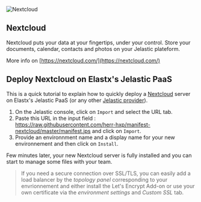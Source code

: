 ![Nextcloud](images/nextcloud-round.png)

## Nextcloud

Nextcloud puts your data at your fingertips, under your control.
Store your documents, calendar, contacts and photos on your Jelastic plateform.

More info on [https://nextcloud.com/](https://nextcloud.com/)

## Deploy Nextcloud on Elastx's Jelastic PaaS

This is a quick tutorial to explain how to quickly deploy a [Nextcloud](https://nextcloud.com/) server on Elastx's Jelastic PaaS (or any other [Jelastic provider](https://jelastic.cloud/)).

1. On the Jelastic console, click on `Import` and select the URL tab.
2. Paste this URL in the input field : https://raw.githubusercontent.com/herr-hxp/manifest-nextcloud/master/manifest.jps and click on `Import`.
3. Provide an environnment name and a display name for your new environnement and then click on `Install`.

Few minutes later, your new Nextcloud server is fully installed and you can start to manage some files with your team.

> If you need a secure connection over SSL/TLS, you can easily add a load balancer by the *topology panel* corresponding to your envrionnement and either install the Let's Encrypt Add-on or use your own certificate via the *environment settings* and *Custom SSL* tab.
